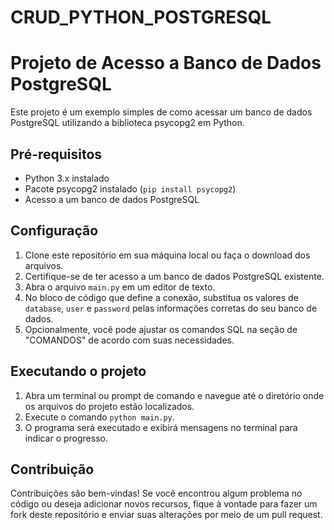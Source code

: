 # CRUD_PYTHON_POSTGRESQL
# Projeto de Acesso a Banco de Dados PostgreSQL

Este projeto é um exemplo simples de como acessar um banco de dados PostgreSQL utilizando a biblioteca psycopg2 em Python.

## Pré-requisitos

- Python 3.x instalado
- Pacote psycopg2 instalado (`pip install psycopg2`)
- Acesso a um banco de dados PostgreSQL

## Configuração

1. Clone este repositório em sua máquina local ou faça o download dos arquivos.
2. Certifique-se de ter acesso a um banco de dados PostgreSQL existente.
3. Abra o arquivo `main.py` em um editor de texto.
4. No bloco de código que define a conexão, substitua os valores de `database`, `user` e `password` pelas informações corretas do seu banco de dados.
5. Opcionalmente, você pode ajustar os comandos SQL na seção de "COMANDOS" de acordo com suas necessidades.

## Executando o projeto

1. Abra um terminal ou prompt de comando e navegue até o diretório onde os arquivos do projeto estão localizados.
2. Execute o comando `python main.py`.
3. O programa será executado e exibirá mensagens no terminal para indicar o progresso.

## Contribuição

Contribuições são bem-vindas! Se você encontrou algum problema no código ou deseja adicionar novos recursos, fique à vontade para fazer um fork deste repositório e enviar suas alterações por meio de um pull request.



